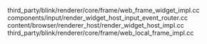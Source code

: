 third_party/blink/renderer/core/frame/web_frame_widget_impl.cc
components/input/render_widget_host_input_event_router.cc
content/browser/renderer_host/render_widget_host_impl.cc
third_party/blink/renderer/core/frame/web_local_frame_impl.cc
